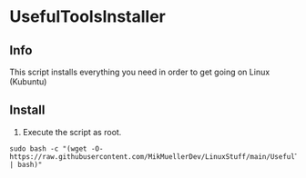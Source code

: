 # UsefulToolsInstaller
## Info
This script installs everything you need in order to get going on Linux (Kubuntu)


## Install
1. Execute the script as root.

````
sudo bash -c "(wget -O- https://raw.githubusercontent.com/MikMuellerDev/LinuxStuff/main/UsefulToolsInstaller/install.sh | bash)"
````
